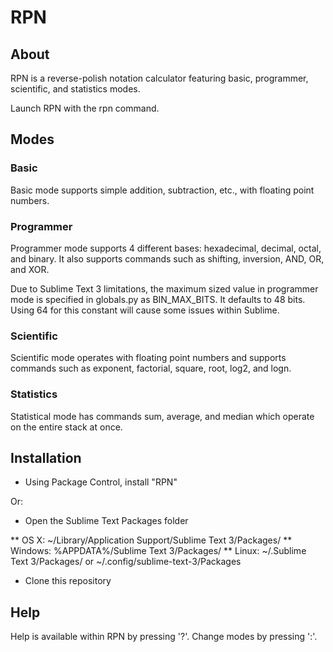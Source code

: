 # RPN

## About

RPN is a reverse-polish notation calculator featuring basic, programmer,
scientific, and statistics modes.

Launch RPN with the rpn command.

## Modes

### Basic

Basic mode supports simple addition, subtraction, etc., with floating point
numbers.

### Programmer

Programmer mode supports 4 different bases: hexadecimal, decimal, octal, and
binary. It also supports commands such as shifting, inversion, AND, OR, and XOR.

Due to Sublime Text 3 limitations, the maximum sized value in programmer mode
is specified in globals.py as BIN_MAX_BITS. It defaults to 48 bits. Using 64
for this constant will cause some issues within Sublime.

### Scientific

Scientific mode operates with floating point numbers and supports commands
such as exponent, factorial, square, root, log2, and logn.

### Statistics

Statistical mode has commands sum, average, and median which operate on the
entire stack at once.

## Installation

* Using Package Control, install "RPN"

Or:

* Open the Sublime Text Packages folder

** OS X: ~/Library/Application Support/Sublime Text 3/Packages/
** Windows: %APPDATA%/Sublime Text 3/Packages/
** Linux: ~/.Sublime Text 3/Packages/ or ~/.config/sublime-text-3/Packages

* Clone this repository

## Help

Help is available within RPN by pressing '?'. Change modes by pressing ':'.


